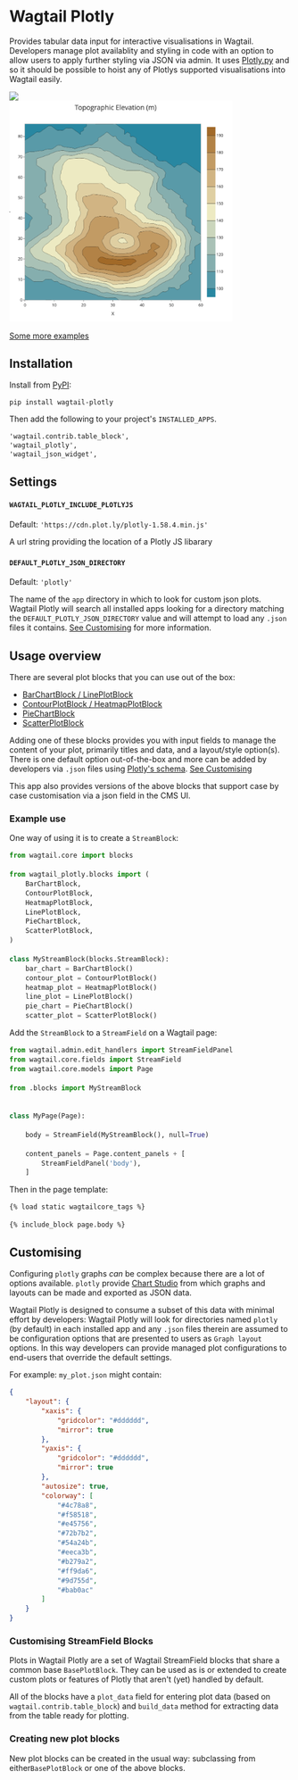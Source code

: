 # Wagtail Plotly

Provides tabular data input for interactive visualisations in Wagtail. Developers manage plot availablity and styling in code with an option to allow users to apply further styling via JSON via admin. It uses [Plotly.py](https://github.com/plotly/plotly.py) and so it should be possible to hoist any of Plotlys supported visualisations into Wagtail easily. 

<img src="https://github.com/cursive-works/wagtail-plotly/blob/master/docs/img/lineplot.png" width="400" align="left">
<img src="https://github.com/cursive-works/wagtail-plotly/blob/master/docs/img/contourplot.png" width="400">

[Some more examples](https://github.com/cursive-works/wagtail-plotly/blob/master/docs/examples.md)

## Installation

Install from [PyPI](https://pypi.org/project/wagtail-plotly/):

```
pip install wagtail-plotly
```

Then add the following to your project's `INSTALLED_APPS`.

```
'wagtail.contrib.table_block',
'wagtail_plotly',
'wagtail_json_widget',
```

## Settings

#### `WAGTAIL_PLOTLY_INCLUDE_PLOTLYJS` 
Default: `'https://cdn.plot.ly/plotly-1.58.4.min.js'`

A url string providing the location of a Plotly JS libarary

#### `DEFAULT_PLOTLY_JSON_DIRECTORY` 
Default: `'plotly'`

The name of the `app` directory in which to look for custom json plots. Wagtail Plotly will search all installed apps looking for a directory matching the `DEFAULT_PLOTLY_JSON_DIRECTORY` value and will attempt to load any `.json` files it contains. [See Customising](#Customising) for more information.  

## Usage overview

There are several plot blocks that you can use out of the box:

* [BarChartBlock / LinePlotBlock](https://github.com/cursive-works/wagtail-plotly/blob/master/docs/bar_and_line.md)
* [ContourPlotBlock / HeatmapPlotBlock](https://github.com/cursive-works/wagtail-plotly/blob/master/docs/contour_and_heatmap.md)
* [PieChartBlock](https://github.com/cursive-works/wagtail-plotly/blob/master/docs/pie.md)
* [ScatterPlotBlock](https://github.com/cursive-works/wagtail-plotly/blob/master/docs/scatter.md)

Adding one of these blocks provides you with input fields to manage the content of your plot, primarily titles and data, and a layout/style option(s). There is one default option out-of-the-box and more can be added by developers via `.json` files using [Plotly's schema](https://plotly.com/python/reference/index/). [See Customising](#Customising)

This app also provides versions of the above blocks that support case by case customisation via a json field in the CMS UI.

### Example use

 One way of using it is to create a `StreamBlock`:

```python
from wagtail.core import blocks

from wagtail_plotly.blocks import (
    BarChartBlock,
    ContourPlotBlock,
    HeatmapPlotBlock,
    LinePlotBlock,
    PieChartBlock,
    ScatterPlotBlock,
)

class MyStreamBlock(blocks.StreamBlock):
    bar_chart = BarChartBlock()
    contour_plot = ContourPlotBlock()
    heatmap_plot = HeatmapPlotBlock()
    line_plot = LinePlotBlock()
    pie_chart = PieChartBlock()
    scatter_plot = ScatterPlotBlock()
```

Add the `StreamBlock` to a `StreamField` on a Wagtail page:

```python
from wagtail.admin.edit_handlers import StreamFieldPanel
from wagtail.core.fields import StreamField
from wagtail.core.models import Page

from .blocks import MyStreamBlock


class MyPage(Page):

    body = StreamField(MyStreamBlock(), null=True)

    content_panels = Page.content_panels + [
        StreamFieldPanel('body'),
    ]
```
Then in the page template:

```
{% load static wagtailcore_tags %}

{% include_block page.body %}
```

## Customising
Configuring `plotly` graphs *can* be complex because there are a lot of options available. `plotly` provide [Chart Studio](https://chart-studio.plotly.com) from which graphs and layouts can be made and exported as JSON data. 

Wagtail Plotly is designed to consume a subset of this data with minimal effort by developers:
Wagtail Plotly will look for directories named `plotly` (by default) in each installed app and any `.json` files therein are assumed to be configuration options that are presented to users as `Graph layout` options. In this way developers can provide managed plot configurations to end-users that override the default settings.

For example: `my_plot.json` might contain:
```json
{
    "layout": {
        "xaxis": {
            "gridcolor": "#dddddd",
            "mirror": true
        },
        "yaxis": {
            "gridcolor": "#dddddd",
            "mirror": true
        },
        "autosize": true,
        "colorway": [
            "#4c78a8",
            "#f58518",
            "#e45756",
            "#72b7b2",
            "#54a24b",
            "#eeca3b",
            "#b279a2",
            "#ff9da6",
            "#9d755d",
            "#bab0ac"
        ]
    }
}
```

### Customising StreamField Blocks

Plots in Wagtail Plotly are a set of Wagtail StreamField blocks that share a common base `BasePlotBlock`. They can be used as is or extended to create custom plots or features of Plotly that aren't (yet) handled by default. 

All of the blocks have a `plot_data` field for entering plot data (based on `wagtail.contrib.table_block`) and `build_data` method for extracting data from the table ready for plotting.

### Creating new plot blocks

New plot blocks can be created in the usual way: subclassing from either`BasePlotBlock` or one of the above blocks.
